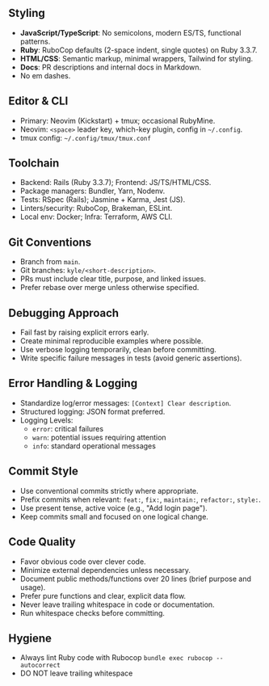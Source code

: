 ## Styling
- **JavaScript/TypeScript**: No semicolons, modern ES/TS, functional patterns.
- **Ruby**: RuboCop defaults (2-space indent, single quotes) on Ruby 3.3.7.
- **HTML/CSS**: Semantic markup, minimal wrappers, Tailwind for styling.
- **Docs**: PR descriptions and internal docs in Markdown.
- No em dashes.

## Editor & CLI
- Primary: Neovim (Kickstart) + tmux; occasional RubyMine.
- Neovim: `<space>` leader key, which-key plugin, config in `~/.config`.
- tmux config: `~/.config/tmux/tmux.conf`

## Toolchain
- Backend: Rails (Ruby 3.3.7); Frontend: JS/TS/HTML/CSS.
- Package managers: Bundler, Yarn, Nodenv.
- Tests: RSpec (Rails); Jasmine + Karma, Jest (JS).
- Linters/security: RuboCop, Brakeman, ESLint.
- Local env: Docker; Infra: Terraform, AWS CLI.

## Git Conventions
- Branch from `main`.
- Git branches: `kyle/<short-description>`.
- PRs must include clear title, purpose, and linked issues.
- Prefer rebase over merge unless otherwise specified.

## Debugging Approach
- Fail fast by raising explicit errors early.
- Create minimal reproducible examples where possible.
- Use verbose logging temporarily, clean before committing.
- Write specific failure messages in tests (avoid generic assertions).

## Error Handling & Logging
- Standardize log/error messages: `[Context] Clear description`.
- Structured logging: JSON format preferred.
- Logging Levels:
  - `error`: critical failures
  - `warn`: potential issues requiring attention
  - `info`: standard operational messages

## Commit Style
- Use conventional commits strictly where appropriate.
- Prefix commits when relevant: `feat:`, `fix:`, `maintain:`, `refactor:`, `style:`.
- Use present tense, active voice (e.g., "Add login page").
- Keep commits small and focused on one logical change.

## Code Quality
- Favor obvious code over clever code.
- Minimize external dependencies unless necessary.
- Document public methods/functions over 20 lines (brief purpose and usage).
- Prefer pure functions and clear, explicit data flow.
- Never leave trailing whitespace in code or documentation.
- Run whitespace checks before committing.

## Hygiene
- Always lint Ruby code with Rubocop `bundle exec rubocop --autocorrect`
- DO NOT leave trailing whitespace
